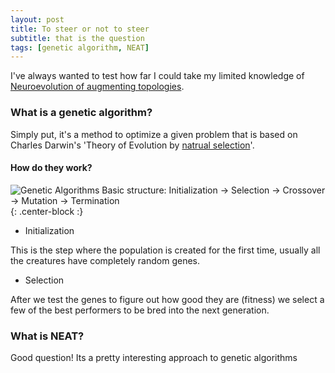 ```yaml
---
layout: post
title: To steer or not to steer
subtitle: that is the question
tags: [genetic algorithm, NEAT]
---
```


I've always wanted to test how far I could take my limited knowledge of [Neuroevolution of augmenting topologies](https://en.wikipedia.org/wiki/Neuroevolution_of_augmenting_topologies).

### What is a genetic algorithm?
Simply put, it's a method to optimize a given problem that is based on Charles Darwin's 'Theory of Evolution by [natrual selection](https://en.wikipedia.org/wiki/Natural_selection)'.
#### How do they work?
![Genetic Algorithms Basic structure: Initialization -> Selection -> Crossover -> Mutation -> Termination](https://www.researchgate.net/profile/Hongfang_Liu/publication/260377604/figure/fig2/AS:213452158181378@1427902368463/Genetic-Algorithm-Tree-Basic-steps-of-GA-selection-crossover-and-mutation.png){: .center-block :}
- Initialization

This is the step where the population is created for the first time, usually all the creatures have completely random genes.
- Selection

After we test the genes to figure out how good they are (fitness) we select a few of the best performers to be bred into the next generation.


### What is NEAT?
Good question! Its a pretty interesting approach to genetic algorithms
